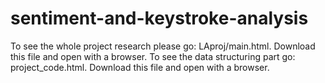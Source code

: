 # sentiment-and-keystroke-analysis

To see the whole project research please go: LAproj/main.html. Download this file and open with a browser.
To see the data structuring part go: project_code.html. Download this file and open with a browser.
